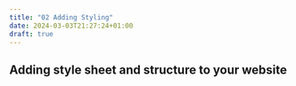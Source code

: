```yaml
---
title: "02 Adding Styling"
date: 2024-03-03T21:27:24+01:00
draft: true
---
```


## Adding style sheet and structure to your website




